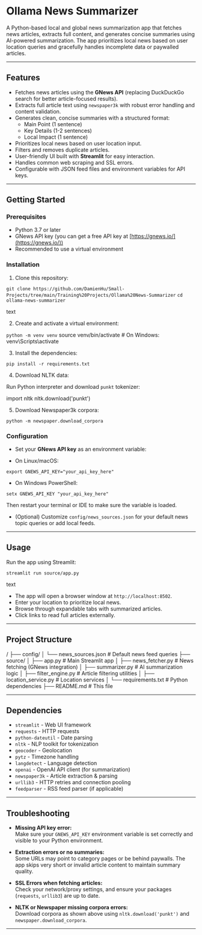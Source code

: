 # Ollama News Summarizer

A Python-based local and global news summarization app that fetches news articles, extracts full content, and generates concise summaries using AI-powered summarization. The app prioritizes local news based on user location queries and gracefully handles incomplete data or paywalled articles.

---

## Features

- Fetches news articles using the **GNews API** (replacing DuckDuckGo search for better article-focused results).
- Extracts full article text using `newspaper3k` with robust error handling and content validation.
- Generates clean, concise summaries with a structured format:  
  - Main Point (1 sentence)  
  - Key Details (1-2 sentences)  
  - Local Impact (1 sentence)
- Prioritizes local news based on user location input.
- Filters and removes duplicate articles.
- User-friendly UI built with **Streamlit** for easy interaction.
- Handles common web scraping and SSL errors.
- Configurable with JSON feed files and environment variables for API keys.

---

## Getting Started

### Prerequisites

- Python 3.7 or later
- GNews API key (you can get a free API key at [https://gnews.io/](https://gnews.io/))
- Recommended to use a virtual environment

### Installation

1. Clone this repository:

``` git clone https://github.com/DamienHu/Small-Projects/tree/main/Training%20Projects/Ollama%20News-Summarizer ```
``` cd ollama-news-summarizer ```

text

2. Create and activate a virtual environment:

``` python -m venv venv ```
source venv/bin/activate # On Windows: venv\Scripts\activate

3. Install the dependencies:

``` pip install -r requirements.txt ```

4. Download NLTK data:

Run Python interpreter and download `punkt` tokenizer:

import nltk
nltk.download('punkt')

5. Download Newspaper3k corpora:

``` python -m newspaper.download_corpora ```

### Configuration

- Set your **GNews API key** as an environment variable:

- On Linux/macOS:
 ```
 export GNEWS_API_KEY="your_api_key_here"
 ```
- On Windows PowerShell:
 ```
 setx GNEWS_API_KEY "your_api_key_here"
 ```
 Then restart your terminal or IDE to make sure the variable is loaded.

- (Optional) Customize `config/news_sources.json` for your default news topic queries or add local feeds.

---

## Usage

Run the app using Streamlit:

``` streamlit run source/app.py ```

text

- The app will open a browser window at `http://localhost:8502`.
- Enter your location to prioritize local news.
- Browse through expandable tabs with summarized articles.
- Click links to read full articles externally.

---

## Project Structure

/
├── config/
│ └── news_sources.json # Default news feed queries
├── source/
│ ├── app.py # Main Streamlit app
│ ├── news_fetcher.py # News fetching (GNews integration)
│ ├── summarizer.py # AI summarization logic
│ ├── filter_engine.py # Article filtering utilities
│ ├── location_service.py # Location services
│ └── requirements.txt # Python dependencies
├── README.md # This file

---

## Dependencies

- `streamlit` - Web UI framework
- `requests` - HTTP requests
- `python-dateutil` - Date parsing
- `nltk` - NLP toolkit for tokenization
- `geocoder` - Geolocation
- `pytz` - Timezone handling
- `langdetect` - Language detection
- `openai` - OpenAI API client (for summarization)
- `newspaper3k` - Article extraction & parsing
- `urllib3` - HTTP retries and connection pooling
- `feedparser` - RSS feed parser (if applicable)

---

## Troubleshooting

- **Missing API key error:**  
  Make sure your `GNEWS_API_KEY` environment variable is set correctly and visible to your Python environment.

- **Extraction errors or no summaries:**  
  Some URLs may point to category pages or be behind paywalls. The app skips very short or invalid article content to maintain summary quality.

- **SSL Errors when fetching articles:**  
  Check your network/proxy settings, and ensure your packages (`requests`, `urllib3`) are up to date.

- **NLTK or Newspaper missing corpora errors:**  
  Download corpora as shown above using `nltk.download('punkt')` and `newspaper.download_corpora`.

---
